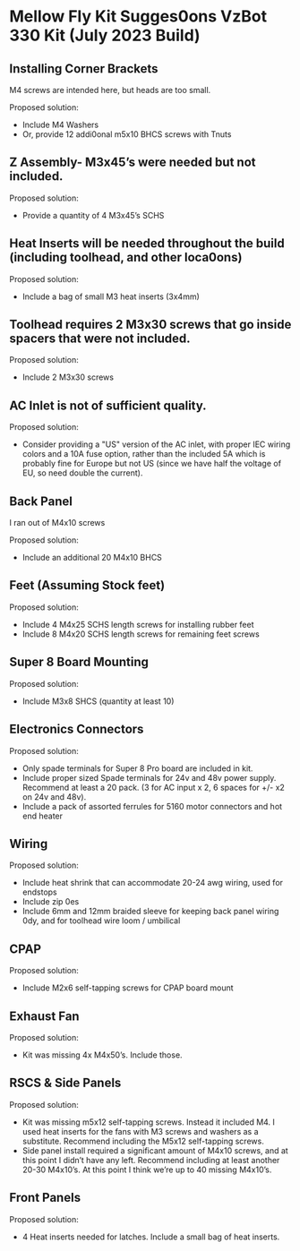 # Mellow Fly Kit Sugges0ons VzBot 330 Kit (July 2023 Build)

## Installing Corner Brackets

M4 screws are intended here, but heads are too small.

Proposed solution:

* Include M4 Washers
* Or, provide 12 addi0onal m5x10 BHCS screws with Tnuts

## Z Assembly- M3x45’s were needed but not included.

Proposed solution:

* Provide a quantity of 4 M3x45’s SCHS

## Heat Inserts will be needed throughout the build (including toolhead, and other loca0ons)

Proposed solution:

* Include a bag of small M3 heat inserts (3x4mm)

## Toolhead requires 2 M3x30 screws that go inside spacers that were not included.

Proposed solution:

* Include 2 M3x30 screws

## AC Inlet is not of sufficient quality.

Proposed solution:

* Consider providing a "US" version of the AC inlet, with proper IEC wiring colors and a 10A fuse option, rather than the included 5A which is probably fine for Europe but not US (since we have half the voltage of EU, so need double the current).

## Back Panel

I ran out of M4x10 screws

Proposed solution:

* Include an additional 20 M4x10 BHCS

## Feet (Assuming Stock feet)

Proposed solution:

* Include 4 M4x25 SCHS length screws for installing rubber feet
* Include 8 M4x20 SCHS length screws for remaining feet screws

## Super 8 Board Mounting

Proposed solution:

* Include M3x8 SHCS (quantity at least 10)

## Electronics Connectors

Proposed solution:

* Only spade terminals for Super 8 Pro board are included in kit.
* Include proper sized Spade terminals for 24v and 48v power supply. Recommend at least a 20 pack. (3 for AC input x 2, 6 spaces for +/- x2 on 24v and 48v).
* Include a pack of assorted ferrules for 5160 motor connectors and hot end heater

## Wiring

Proposed solution:

* Include heat shrink that can accommodate 20-24 awg wiring, used for endstops
* Include zip 0es
* Include 6mm and 12mm braided sleeve for keeping back panel wiring 0dy, and for toolhead wire loom / umbilical

## CPAP

Proposed solution:

* Include M2x6 self-tapping screws for CPAP board mount

## Exhaust Fan

Proposed solution:

* Kit was missing 4x M4x50’s. Include those.

## RSCS & Side Panels

Proposed solution:

* Kit was missing m5x12 self-tapping screws. Instead it included M4. I used heat inserts for the fans with M3 screws and washers as a substitute. Recommend including the M5x12 self-tapping screws.
* Side panel install required a significant amount of M4x10 screws, and at this point I didn’t have any left. Recommend including at least another 20-30 M4x10’s. At this point I think we’re up to 40 missing M4x10’s.

## Front Panels

Proposed solution:

* 4 Heat inserts needed for latches. Include a small bag of heat inserts.
